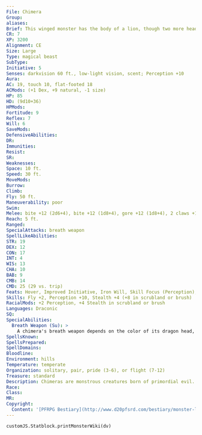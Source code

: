 ```yaml
---
File: Chimera
Group: 
aliases: 
Brief: This winged monster has the body of a lion, though two more heads flank its central feline one-a dragon and a horned goat.
CR: 7
XP: 3200
Alignment: CE
Size: Large
Type: magical beast
SubType: 
Initiative: 5
Senses: darkvision 60 ft., low-light vision, scent; Perception +10
Aura: 
AC: 19, touch 10, flat-footed 18
ACMods: (+1 Dex, +9 natural, -1 size)
HP: 85
HD: (9d10+36)
HPMods: 
Fortitude: 9
Reflex: 7
Will: 6
SaveMods: 
DefensiveAbilities: 
DR: 
Immunities: 
Resist: 
SR: 
Weaknesses: 
Space: 10 ft.
Speed: 30 ft.
MoveMods: 
Burrow: 
Climb: 
Fly: 50 ft.
Maneuverability: poor
Swim: 
Melee: bite +12 (2d6+4), bite +12 (1d8+4), gore +12 (1d8+4), 2 claws +12 (1d6+4)
Reach: 5 ft.
Ranged: 
SpecialAttacks: breath weapon
SpellLikeAbilities: 
STR: 19
DEX: 12
CON: 17
INT: 4
WIS: 13
CHA: 10
BAB: 9
CMB: 14
CMD: 25 (29 vs. trip)
Feats: Hover, Improved Initiative, Iron Will, Skill Focus (Perception), Toughness
Skills: Fly +2, Perception +10, Stealth +4 (+8 in scrubland or brush)
RacialMods: +2 Perception, +4 Stealth in scrubland or brush
Languages: Draconic
SQ: 
SpecialAbilities:
  Breath Weapon (Su): >
    A chimera's breath weapon depends on the color of its dragon head, as summarized on the table below. Regardless of its type, a chimera's breath weapon is usable once every 1d4 rounds, deals 6d8 points of damage, and allows a DC 17 Reflex save for half damage. The save DC is Constitution-based. To determine a chimera's head color and breath weapon randomly, roll 1d10 and consult the table below. d10 Head Color Breath Weapon 1-2 Black 40-foot line of acid 3-4 Blue 40-foot line of lightning 5-6 Green 20-foot cone of acid 7-8 Red 20-foot cone of fire 9-10 White 20-foot cone of cold
SpellsKnown: 
SpellsPrepared: 
SpellDomains: 
Bloodline: 
Environment: hills
Temperature: temperate
Organization: solitary, pair, pride (3-6), or flight (7-12)
Treasure: standard
Description: Chimeras are monstrous creatures born of primordial evil. Hateful and hungry, they hunt on the ground or in the air. A chimera's dragon head may be of any evil dragon type, with the corresponding breath weapon, and its wings usually match the scales on its head. Chimeras speak with three overlapping voices, but rarely do so, typically only when playing toady to a more powerful creature. A chimera is 5 feet tall at the shoulder, nearly 10 feet long, and weighs 700 pounds. Chimeras prefer meat but can subsist on vegetable matter if necessary (although being forced to do so generally leaves the beasts more ill-tempered than usual). Their flight means they can pick and choose their prey, and they usually hunt a large area in search of easy food. They are too stupid and belligerent to acquire followers, though sometimes a tribe of kobolds might give them offerings. Conversely, they are just intelligent and stubborn enough that they make poor pets, and only a significantly more powerful creature can keep them submissive. They may form equal partnerships with a respectful humanoid or similar creature, and even consent to be used as a mount. A pride of chimeras is very leonine in its hierarchy, with a dominant male leading the group and most of the hunting done by the females. A solitary chimera may be a young male or a female with cubs nearby.
Race: 
Class: 
MR: 
Copyright:
  Content: '[PFRPG Bestiary](http://www.d20pfsrd.com/bestiary/monster-listings/magical-beasts/chimera)'
---
```

```dataviewjs
customJS.Statblock.printMonsterWiki(dv)
```
